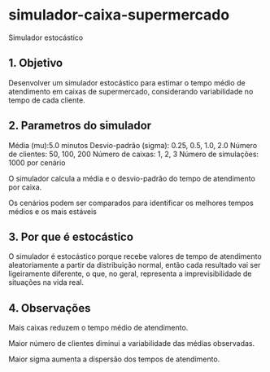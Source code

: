 # simulador-caixa-supermercado

Simulador estocástico


## 1. Objetivo
Desenvolver um simulador estocástico para estimar o tempo médio de atendimento em caixas de supermercado, considerando variabilidade no tempo de cada cliente.


## 2. Parametros do simulador

Média (mu):5.0 minutos
Desvio-padrão (sigma): 0.25, 0.5, 1.0, 2.0
Número de clientes: 50, 100, 200
Número de caixas: 1, 2, 3
Número de simulações: 1000 por cenário

O simulador calcula a média e o desvio-padrão do tempo de atendimento por caixa.

Os cenários podem ser comparados para identificar os melhores tempos médios e os mais estáveis


## 3. Por que é estocástico
   
O simulador é estocástico porque recebe valores de tempo de atendimento aleatoriamente a partir da distribuição normal, então cada resultado vai ser ligeiramente diferente, o que, no geral, representa a imprevisibilidade de situações na vida real.


## 4. Observações
   
Mais caixas reduzem o tempo médio de atendimento.

Maior número de clientes diminui a variabilidade das médias observadas.

Maior sigma aumenta a dispersão dos tempos de atendimento.
